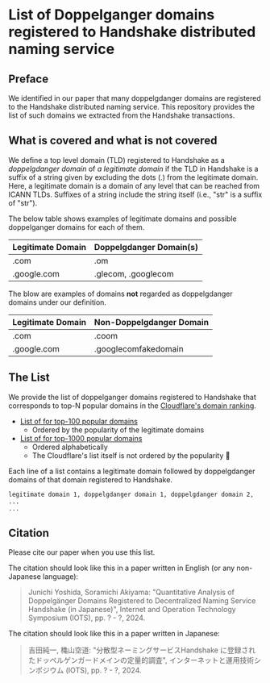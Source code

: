 # List of Doppelganger domains registered to Handshake distributed naming service

## Preface
We identified in our paper that many doppelgdanger domains are registered to the Handshake
distributed naming service. This repository provides the list of such domains we extracted from the Handshake transactions.

## What is covered and what is not covered
We define a top level domain (TLD) registered to Handshake as a _doppelgdanger domain_ of  _a legitimate domain_ if the TLD in Handshake is a suffix of a string given by excluding the dots (.) from the legitimate domain. Here, a legitimate domain is a domain of any level that can be reached from ICANN TLDs. Suffixes of a string include the string itself (i.e., "str" is a suffix of "str").

The below table shows examples of legitimate domains and possible doppelganger domains for each of them.

| Legitimate Domain | Doppelgdanger Domain(s) |
----|---- 
| .com | .om |
| .google.com | .glecom, .googlecom |

The blow are examples of domains **not** regarded as doppelgdanger domains under our definition.

| Legitimate Domain | Non-Doppelgdanger Domain |
----|---- 
| .com | .coom |
| .google.com | .googlecomfakedomain |

## The List
We provide the list of doppelganger domains registered to Handshake that corresponds to top-N popular domains 
in the [Cloudflare's domain ranking](https://radar.cloudflare.com/domains).

- [List of for top-100 popular domains](/doppelganger_domain_handshake_top_100.csv)
  - Ordered by the popularity of the legitimate domains
- [List of for top-1000 popular domains](/doppelganger_domain_handshake_top_1000.csv)
  - Ordered alphabetically
  - The Cloudflare's list itself is not ordered by the popularity :thinking: 

Each line of a list contains a legitimate domain followed by doppelgdanger domains of that domain registered to Handshake.

```
legitimate domain 1, doppelgdanger domain 1, doppelgdanger domain 2, ...
...
```

## Citation
Please cite our paper when you use this list.

The citation should look like this in a paper written in English (or any non-Japanese language):

> Junichi Yoshida, Soramichi Akiyama: "Quantitative Analysis of Doppelgänger Domains Registered to Decentralized Naming Service Handshake (in Japanese)", Internet and Operation Technology Symposium (IOTS), pp. ? - ?, 2024.

The citation should look like this in a paper written in Japanese:

> 吉田純一, 穐山空道: "分散型ネーミングサービスHandshake に登録されたドッペルゲンガードメインの定量的調査", インターネットと運用技術シンポジウム (IOTS), pp. ? - ?, 2024.
